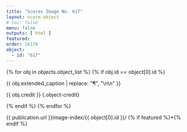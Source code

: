```yaml
---
title: "Scores Image No. 617"
layout: score-object
# toc: false
menu: false
outputs: [ html ]
featured: 
order: 16170
object:
  - id: "617"
---
```


{% for obj in objects.object_list %}
{% if obj.id == object[0].id %}

{{ obj.extended_caption | replace: "¶", "\n\n" }}

{{ obj.credit }} {.object-credit}

{% endif %}
{% endfor %}

<div class="object-credit object-url is-print-only">

{{ publication.url }}image-index/{{ object[0].id }}/ {% if featured %}*{% endif %}

</div>
